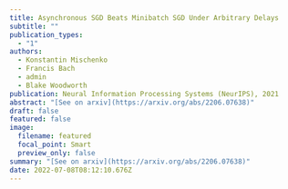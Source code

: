 ```yaml
---
title: Asynchronous SGD Beats Minibatch SGD Under Arbitrary Delays
subtitle: ""
publication_types:
  - "1"
authors:
  - Konstantin Mischenko
  - Francis Bach
  - admin
  - Blake Woodworth
publication: Neural Information Processing Systems (NeurIPS), 2021
abstract: "[See on arxiv](https://arxiv.org/abs/2206.07638)"
draft: false
featured: false
image:
  filename: featured
  focal_point: Smart
  preview_only: false
summary: "[See on arxiv](https://arxiv.org/abs/2206.07638)"
date: 2022-07-08T08:12:10.676Z
---
```

